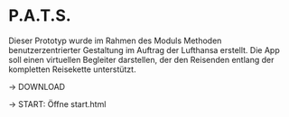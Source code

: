# P.A.T.S.

Dieser Prototyp wurde im Rahmen des Moduls Methoden benutzerzentrierter Gestaltung im Auftrag der Lufthansa erstellt. 
Die App soll einen virtuellen Begleiter darstellen, der den Reisenden entlang der kompletten Reisekette unterstützt.

-> DOWNLOAD

-> START: Öffne start.html
